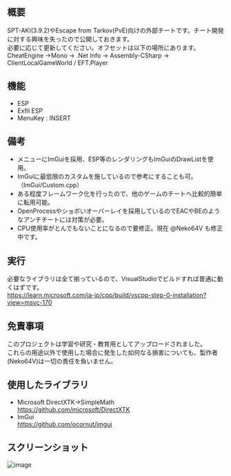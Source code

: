 ## 概要
SPT-AKI(3.9.2)やEscape from Tarkov(PvE)向けの外部チートです。チート開発に対する興味を失ったので公開しておきます。  
必要に応じて更新してください。オフセットは以下の場所にあります。  
CheatEngine ->Mono -> .Net Info -> Assembly-CSharp -> ClientLocalGameWorld / EFT.Player

## 機能
* ESP
* Exfil ESP
* MenuKey : INSERT

## 備考
* メニューにImGuiを採用、ESP等のレンダリングもImGuiのDrawListを使用。
* ImGuiに最低限のカスタムを施しているので参考にすることも可。（ImGui/Custom.cpp）
* ある程度フレームワーク化を行ったので、他のゲームのチートへ比較的簡単に転用可能。
* OpenProcessやショボいオーバーレイを採用しているのでEACやBEのようなアンチチートには対策が必要。
* CPU使用率がとんでもないことになるので要修正。現在 @Neko64V も修正中です。

## 実行
必要なライブラリは全て揃っているので、VisualStudioでビルドすれば普通に動くはずです。  
https://learn.microsoft.com/ja-jp/cpp/build/vscpp-step-0-installation?view=msvc-170

## 免責事項
このプロジェクトは学習や研究・教育用としてアップロードされました。  
これらの用途以外で使用した場合に発生した如何なる損害についても、製作者(Neko64V)は一切の責任を負いません。  

## 使用したライブラリ
* Microsoft DirectXTK->SimpleMath  
https://github.com/microsoft/DirectXTK  
* ImGui  
https://github.com/ocornut/imgui  

## スクリーンショット
![image](https://github.com/user-attachments/assets/0be7e79e-6d53-4963-9b5f-2a2ddf21d969)
